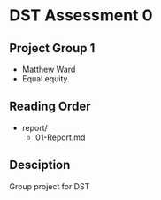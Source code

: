 # DST Assessment 0

## Project Group 1
* Matthew Ward
* Equal equity.

## Reading Order

 * report/
   * 01-Report.md


## Desciption
Group project for DST
